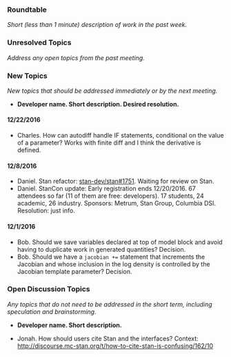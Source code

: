 ### Roundtable
_Short (less than 1 minute) description of work in the past week._

### Unresolved Topics
_Address any open topics from the past meeting._

### New Topics
_New topics that should be addressed immediately or by the next
meeting._

* __Developer name.  Short description.  Desired resolution.__

#### 12/22/2016
* Charles. How can autodiff handle IF statements, conditional on the value of a parameter? Works with finite diff and I think the derivative is defined.

#### 12/8/2016

* Daniel. Stan refactor: [stan-dev/stan#1751](https://github.com/stan-dev/stan/issues/1751). Waiting for review on Stan.
* Daniel. StanCon update: Early registration ends 12/20/2016. 67 attendees so far (11 of them are free: developers). 17 students, 24 academic, 26 industry. Sponsors: Metrum, Stan Group, Columbia DSI. Resolution: just info.


#### 12/1/2016

* Bob.  Should we save variables declared at top of model block and avoid having to duplicate work in generated quantities?  Decision.
* Bob.  Should we have a `jacobian +=` statement that increments the Jacobian and whose inclusion in the log density is controlled by the Jacobian template parameter?  Decision.


### Open Discussion Topics
_Any topics that do not need to be addressed in the short term,
including speculation and brainstorming._

* __Developer name.  Short description.__

* Jonah. How should users cite Stan and the interfaces? Context: http://discourse.mc-stan.org/t/how-to-cite-stan-is-confusing/162/10